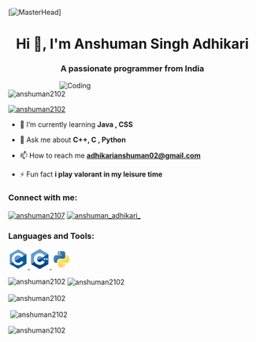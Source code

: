[![MasterHead](https://raw.githubusercontent.com/gist/codesandtags/998ecaff2f1b1a0f1d97d6d8a93867b9/raw/0d405110fc8f9a4acfd31937a820076dea8fe46f/welcome.gif)]
<h1 align="center">Hi 👋, I'm Anshuman Singh Adhikari</h1>
<h3 align="center">A passionate programmer from India</h3>
<img align="right" alt="Coding" width="400" src="https://media4.giphy.com/media/v1.Y2lkPTc5MGI3NjExOGE2OTMyNzZiZDU0NDdlYjhhNGNkMzFiZmQ1OTE2OTc4YTY2OWQ1NCZlcD12MV9pbnRlcm5hbF9naWZzX2dpZklkJmN0PWc/qgQUggAC3Pfv687qPC/giphy.gif">

<p align="left"> <img src="https://komarev.com/ghpvc/?username=anshuman2102&label=Profile%20views&color=0e75b6&style=flat" alt="anshuman2102" /> </p>

<p align="left"> <a href="https://github.com/ryo-ma/github-profile-trophy"><img src="https://github-profile-trophy.vercel.app/?username=anshuman2102" alt="anshuman2102" /></a> </p>

- 🌱 I’m currently learning **Java , CSS**

- 💬 Ask me about **C++, C , Python**

- 📫 How to reach me **adhikarianshuman02@gmail.com**

- ⚡ Fun fact **i play valorant in my leisure time**

<h3 align="left">Connect with me:</h3>
<p align="left">
<a href="https://linkedin.com/in/anshuman2107" target="blank"><img align="center" src="https://raw.githubusercontent.com/rahuldkjain/github-profile-readme-generator/master/src/images/icons/Social/linked-in-alt.svg" alt="anshuman2107" height="30" width="40" /></a>
<a href="https://instagram.com/anshuman_adhikari_" target="blank"><img align="center" src="https://raw.githubusercontent.com/rahuldkjain/github-profile-readme-generator/master/src/images/icons/Social/instagram.svg" alt="anshuman_adhikari_" height="30" width="40" /></a>
</p>

<h3 align="left">Languages and Tools:</h3>
<p align="left"> <a href="https://www.cprogramming.com/" target="_blank" rel="noreferrer"> <img src="https://raw.githubusercontent.com/devicons/devicon/master/icons/c/c-original.svg" alt="c" width="40" height="40"/> </a> <a href="https://www.w3schools.com/cpp/" target="_blank" rel="noreferrer"> <img src="https://raw.githubusercontent.com/devicons/devicon/master/icons/cplusplus/cplusplus-original.svg" alt="cplusplus" width="40" height="40"/> </a> <a href="https://www.python.org" target="_blank" rel="noreferrer"> <img src="https://raw.githubusercontent.com/devicons/devicon/master/icons/python/python-original.svg" alt="python" width="40" height="40"/> </a> </p>

<p><img align="left" src="https://github-readme-stats.vercel.app/api/top-langs?username=anshuman2102&show_icons=true&locale=en&layout=compact" alt="anshuman2102" /></p>

<p>&nbsp;<img align="center" src="https://github-readme-stats.vercel.app/api?username=anshuman2102&show_icons=true&locale=en" alt="anshuman2102" /></p>

<p><img align="center" src="https://github-readme-streak-stats.herokuapp.com/?user=anshuman2102&" alt="anshuman2102" /></p>

<p>&nbsp;<img align="center" src="https://github-readme-stats.vercel.app/api?username=anshuman2102&show_icons=true&locale=en" alt="anshuman2102" /></p>

<p><img align="center" src="https://github-readme-streak-stats.herokuapp.com/?user=anshuman2102&" alt="anshuman2102" /></p>
